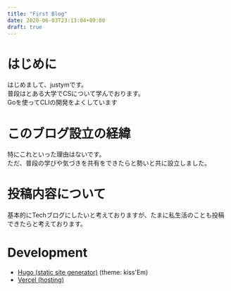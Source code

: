 ```yaml
---
title: "First Blog"
date: 2020-06-03T23:13:04+09:00
draft: true
---
```


# **はじめに**
はじめまして、justymです。  
普段はとある大学でCSについて学んでおります。   
Goを使ってCLIの開発をよくしています

# **このブログ設立の経緯**
特にこれといった理由はないです。   
ただ、普段の学びや気づきを共有をできたらと勢いと共に設立しました。　　　

# **投稿内容について**
基本的にTechブログにしたいと考えておりますが、たまに私生活のことも投稿できたらと考えております。   


# **Development**

- [Hugo (static site generator)](https://gohugo.io/)  (theme: kiss'Em) 
- [Vercel (hosting)](https://vercel.com/) 








